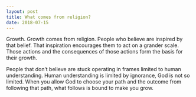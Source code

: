 ```yaml
---
layout: post
title: What comes from religion?
date: 2018-07-15
---
```


<p>Growth. Growth comes from religion. People who believe are inspired by that belief. That inspiration encourages them to act on a grander scale. Those actions and the consequences of those actions form the basis for their growth.</p><p>People that don’t believe are stuck operating in frames limited to human understanding. Human understanding is limited by ignorance, God is not so limited. When you allow God to choose your path and the outcome from following that path, what follows is bound to make you grow.</p>
